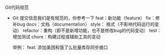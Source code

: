 Git代码规范

- Git 提交信息我们是有规范的，你参考一下
   feat：新功能（feature）
   fix：修补bug
   docs：文档（documentation）
   style： 格式（不影响代码运行的变动）
   refactor：重构（即不是新增功能，也不是修改bug的代码变动）
   test：增加测试
   chore：构建过程或辅助工具的变动

   举例：
   feat: 添加美团和饿了么批量库存同步接口